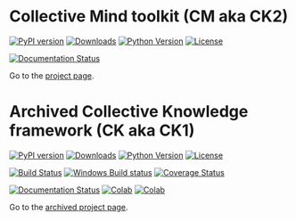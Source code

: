 # Collective Mind toolkit (CM aka CK2)

[![PyPI version](https://badge.fury.io/py/cmind.svg)](https://pepy.tech/project/cmind)
[![Downloads](https://pepy.tech/badge/cmind)](https://pepy.tech/project/cmind)
[![Python Version](https://img.shields.io/badge/python-3+-blue.svg)](https://github.com/mlcommons/ck/tree/master/cm)
[![License](https://img.shields.io/badge/License-Apache%202.0-green)](https://github.com/mlcommons/ck/tree/master/cm)

[![Documentation Status](https://img.shields.io/badge/docs-passing-green)](https://cKnowledge.org/docs/cm)

Go to the [project page](cm).


# Archived Collective Knowledge framework (CK aka CK1)

[![PyPI version](https://badge.fury.io/py/ck.svg)](https://badge.fury.io/py/ck)
[![Downloads](https://pepy.tech/badge/ck)](https://pepy.tech/project/ck)
[![Python Version](https://img.shields.io/badge/python-2.7%20|%203.4+-blue.svg)](https://pypi.org/project/ck)
[![License](https://img.shields.io/badge/License-Apache%202.0-green)](https://github.com/mlcommons/ck/tree/master/cm)

[![Build Status](https://travis-ci.com/ctuning/ck.svg?branch=master)](https://travis-ci.com/ctuning/ck)
[![Windows Build status](https://ci.appveyor.com/api/projects/status/iw2k4eajy54xrvqc?svg=true)](https://ci.appveyor.com/project/gfursin/ck)
[![Coverage Status](https://coveralls.io/repos/github/ctuning/ck/badge.svg)](https://coveralls.io/github/ctuning/ck)

[![Documentation Status](https://readthedocs.org/projects/ck/badge/?version=latest)](https://ck.readthedocs.io/en/latest/?badge=latest)
[![Colab](https://colab.research.google.com/assets/colab-badge.svg)](https://colab.research.google.com/drive/1Fp6uxCqTazmCSSl8v-nY93VVmcOoLiXi?usp=sharing)
[![Colab](https://colab.research.google.com/assets/colab-badge.svg)](https://colab.research.google.com/drive/1a761nKgoHlJAy6gOXh-c9H4WkLV8nzRU?usp=sharing)

Go to the [archived project page](ck1).

